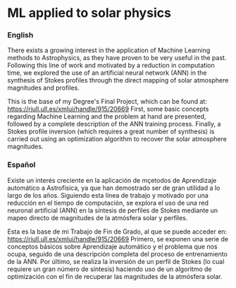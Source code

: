 # ML applied to solar physics

### English
There exists a growing interest in the application of Machine Learning methods to Astrophysics, as they have proven to be very useful in the past. Following this line of work and motivated by a reduction in computation time, we explored the use of an artificial neural network (ANN) in the synthesis of Stokes profiles through the direct mapping of solar atmosphere magnitudes and profiles. 

This is the base of my Degree's Final Project, which can be found at: https://riull.ull.es/xmlui/handle/915/20669
First, some basic concepts regarding Machine Learning and the problem at hand are presented, followed by a complete description of the ANN training process. Finally, a Stokes profile inversion (which requires a great number of synthesis) is carried out using an optimization algorithm to recover the solar atmosphere magnitudes.


### Español
Existe un interés creciente en la aplicación de mçetodos de Aprendizaje automático a Astrofísica, ya que han demostrado ser de gran utilidad a lo largo de los años. Siguiendo esta línea de trabajo y motivado por una reducción en el tiempo de computación, se explora el uso de una red neuronal artificial (ANN) en la síntesis de perfiles de Stokes mediante un mapeo directo de magnitudes de la atmósfera solar y perfiles. 

Esta es la base de mi Trabajo de Fin de Grado, al que se puede acceder en: https://riull.ull.es/xmlui/handle/915/20669
Primero, se exponen una serie de conceptos básicos sobre Aprendizaje automático y el problema que nos ocupa, seguido de una descripción completa del proceso de entrenamiento de la ANN. Por último, se realiza la inversión de un perfil de Stokes (lo cual requiere un gran número de síntesis) haciendo uso de un algoritmo de optimización con el fin de recuperar las magnitudes de la atmósfera solar.
